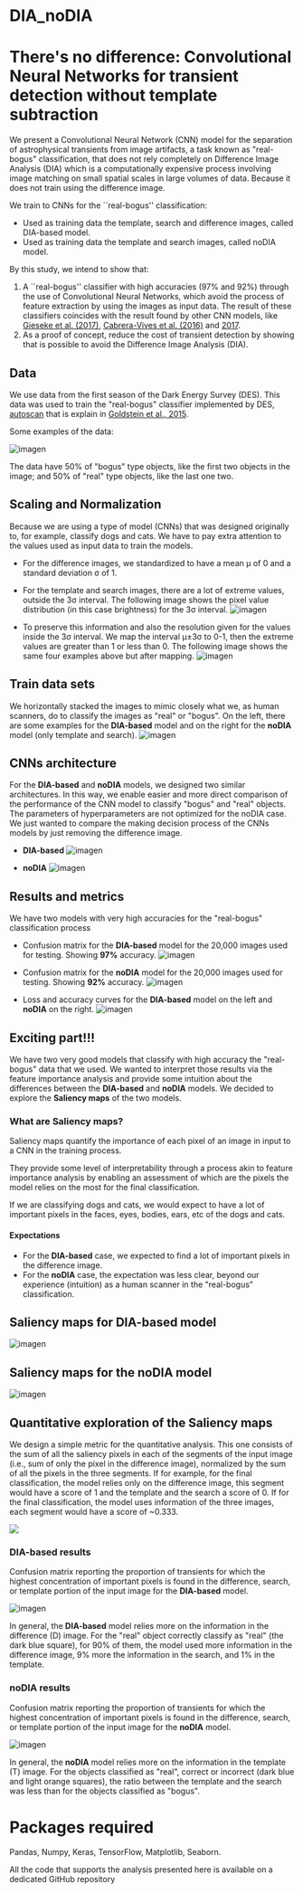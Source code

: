 # DIA_noDIA
# There's no difference: Convolutional Neural Networks for transient detection without template subtraction

We present a Convolutional Neural Network (CNN) model for the separation of astrophysical transients from image artifacts, a task known as "real-bogus" classification, that does not rely completely on Difference Image Analysis (DIA) which is a computationally expensive process involving image matching on small spatial scales in large volumes of data. Because it does not train using the difference image.

We train to CNNs for the ``real-bogus'' classification:
* Used as training data the template, search and difference images, called DIA-based model.
* Used as training data the template and search images, called noDIA model.

By this study, we intend to show that:

1. A ``real-bogus'' classifier with high accuracies (97% and 92%) through the use of Convolutional Neural Networks, which avoid the process of feature extraction by using the images as input data. The result of these classifiers coincides with the result found by other CNN models, like [Gieseke et al. (2017)](https://academic.oup.com/mnras/article/472/3/3101/4093080), [Cabrera-Vives et al. (2016)](https://ieeexplore.ieee.org/document/7727206) and [2017](https://iopscience.iop.org/article/10.3847/1538-4357/836/1/97).
2. As a proof of concept, reduce the cost of transient detection by showing that is possible to avoid the Difference Image Analysis (DIA).

## Data

We use data from the first season of the Dark Energy Survey (DES). This data was used to train the "real-bogus" classifier implemented by DES, [autoscan](https://portal.nersc.gov/project/dessn/autoscan/#) that is explain in [Goldstein et al., 2015](https://iopscience.iop.org/article/10.1088/0004-6256/150/3/82/pdf).

Some examples of the data:

![imagen](https://user-images.githubusercontent.com/51520204/157523530-64cde26a-2ca0-440d-9d28-7aa49851eb97.png)

The data have 50% of "bogus" type objects, like the first two objects in the image; and 50% of "real" type objects, like the last one two.

## Scaling and Normalization

Because we are using a type of model (CNNs) that was designed originally to, for example, classify dogs and cats. We have to pay extra attention to the values used as input data to train the models.

* For the difference images, we standardized to have a mean μ of 0 and a standard deviation σ of 1.
* For the template and search images, there are a lot of extreme values, outside the 3σ interval. The following image shows the pixel value distribution (in this case brightness) for the 3σ interval. 
![imagen](https://user-images.githubusercontent.com/51520204/157537248-b673ec1f-bef2-4a59-bedb-965a0bcbf46c.png)

* To preserve this information and also the resolution given for the values inside the 3σ interval. We map the interval μ±3σ to 0-1, then the extreme values are greater than 1 or less than 0. The following image shows the same four examples above but after mapping. 
![imagen](https://user-images.githubusercontent.com/51520204/157537360-50877fb7-01db-47b1-bc62-9fca87c19d18.png)

## Train data sets

We horizontally stacked the images to mimic closely what we, as human scanners, do to classify the images as "real" or "bogus". On the left, there are some examples for the **DIA-based** model and on the right for the **noDIA** model (only template and search).
![imagen](https://user-images.githubusercontent.com/51520204/157544112-3ae77414-c08e-4c1c-8097-117389e28b02.png)

## CNNs architecture

For the **DIA-based** and **noDIA** models, we designed two similar architectures. In this way, we enable easier and more direct comparison of the performance of the CNN model to classify "bogus" and "real" objects. The parameters of hyperparameters are not optimized for the noDIA case. We just wanted to compare the making decision process of the CNNs models by just removing the difference image.

* **DIA-based**
  ![imagen](https://user-images.githubusercontent.com/51520204/157537686-3efcfeb8-ffcc-4c0d-a968-a3e374208e2b.png)
  
* **noDIA**
  ![imagen](https://user-images.githubusercontent.com/51520204/157538213-ac8b8001-4fd3-4106-9ce5-0a59de1b8c3d.png)
  
## Results and metrics

We have two models with very high accuracies for the "real-bogus" classification process
* Confusion matrix for the **DIA-based** model for the 20,000 images used for testing. Showing **97%** accuracy.
  ![imagen](https://user-images.githubusercontent.com/51520204/157538803-85e8704c-a36a-45a6-a6a7-5b50c888efb7.png)
  
* Confusion matrix for the **noDIA** model for the 20,000 images used for testing. Showing **92%** accuracy.
  ![imagen](https://user-images.githubusercontent.com/51520204/157539241-d28d23bb-81e0-4f50-8404-67a8c87d4f2c.png)

* Loss and accuracy curves for the **DIA-based** model on the left and **noDIA** on the right.
![imagen](https://user-images.githubusercontent.com/51520204/157539719-c16a5aa7-b36a-460e-b9a1-485d81e572c5.png)

## Exciting part!!!

We have two very good models that classify with high accuracy the "real-bogus" data that we used. We wanted to interpret those results via the feature importance analysis and provide some intuition about the differences between the **DIA-based** and **noDIA** models. We decided to explore the **Saliency maps** of the two models.

### What are Saliency maps?

Saliency maps quantify the importance of each pixel of an image in input to a CNN in the training process. 

They provide some level of interpretability through a process akin to feature importance analysis by enabling an assessment of which are the pixels the model relies on the most for the final classification.

If we are classifying dogs and cats, we would expect to have a lot of important pixels in the faces, eyes, bodies, ears, etc of the dogs and cats.

#### Expectations
* For the **DIA-based** case, we expected to find a lot of important pixels in the difference image.
* For the **noDIA** case, the expectation was less clear, beyond our experience (intuition) as a human scanner in the "real-bogus" classification.

## Saliency maps for DIA-based model
![imagen](https://user-images.githubusercontent.com/51520204/157550542-f74d6b2e-7c2c-4aee-9d78-feb9ae5a495a.png)

## Saliency maps for the noDIA model
![imagen](https://user-images.githubusercontent.com/51520204/157550635-a3b32e07-d273-4c1e-895f-f54870b0af81.png)

## Quantitative exploration of the Saliency maps

We design a simple metric for the quantitative analysis. This one consists of the sum of all the saliency pixels in each of the segments of the input image (i.e., sum of only the pixel in the difference image), normalized by the sum of all the pixels in the three segments. If for example, for the final classification, the model relies only on the difference image, this segment would have a score of 1 and the template and the search a score of 0. If for the final classification, the model uses information of the three images, each segment would have a score of ~0.333.

<img src="https://render.githubusercontent.com/render/math?math=I_{diff} = \frac{\sum{p_d}s_{p_d}}{\sum_{p}s_d}">

### DIA-based results

Confusion matrix reporting the proportion of transients for which the highest concentration of important pixels is found in the difference, search, or template
portion of the input image for the **DIA-based** model.

![imagen](https://user-images.githubusercontent.com/51520204/157552979-8f5ccf79-3f20-400b-bf95-bfd861fcea57.png)

In general, the **DIA-based** model relies more on the information in the difference (D) image. For the "real" object correctly classify as "real" (the dark blue square), for 90% of them, the model used more information in the difference image, 9% more the information in the search, and 1% in the template.


### noDIA results

Confusion matrix reporting the proportion of transients for which the highest concentration of important pixels is found in the difference, search, or template
portion of the input image for the **noDIA** model.

![imagen](https://user-images.githubusercontent.com/51520204/157552822-abc1667a-8901-4342-97fd-4413d0064f68.png)

In general, the **noDIA** model relies more on the information in the template (T) image. For the objects classified as "real", correct or incorrect (dark blue and light orange squares), the ratio between the template and the search was less than for the objects classified as "bogus".

# Packages required

Pandas, Numpy, Keras, TensorFlow, Matplotlib, Seaborn.

All the code that supports the analysis presented here is available on a dedicated GitHub repository







